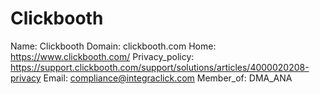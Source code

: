 
# Clickbooth

Name: Clickbooth
Domain: clickbooth.com
Home: https://www.clickbooth.com/
Privacy_policy: https://support.clickbooth.com/support/solutions/articles/4000020208-privacy
Email: compliance@integraclick.com
Member_of: DMA_ANA
